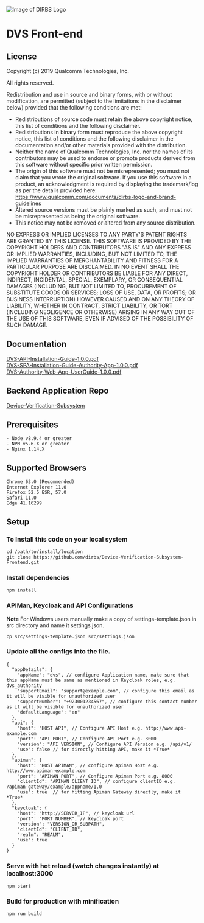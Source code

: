 ![Image of DIRBS Logo](https://avatars0.githubusercontent.com/u/42587891?s=100&v=4)

# DVS Front-end
## License
Copyright (c) 2019 Qualcomm Technologies, Inc.

All rights reserved.

Redistribution and use in source and binary forms, with or without modification, are permitted (subject to the limitations in the disclaimer below) provided that the following conditions are met:

* Redistributions of source code must retain the above copyright notice, this list of conditions and the following disclaimer.
* Redistributions in binary form must reproduce the above copyright notice, this list of conditions and the following disclaimer in the documentation and/or other materials provided with the distribution.
* Neither the name of Qualcomm Technologies, Inc. nor the names of its contributors may be used to endorse or promote products derived from this software without specific prior written permission.
* The origin of this software must not be misrepresented; you must not claim that you wrote the original software. If you use this software in a product, an acknowledgment is required by displaying the trademark/log as per the details provided here: https://www.qualcomm.com/documents/dirbs-logo-and-brand-guidelines
* Altered source versions must be plainly marked as such, and must not be misrepresented as being the original software.
* This notice may not be removed or altered from any source distribution.

NO EXPRESS OR IMPLIED LICENSES TO ANY PARTY'S PATENT RIGHTS ARE GRANTED BY THIS LICENSE. THIS SOFTWARE IS PROVIDED BY THE COPYRIGHT HOLDERS AND CONTRIBUTORS "AS IS" AND ANY EXPRESS OR IMPLIED WARRANTIES, INCLUDING, BUT NOT LIMITED TO, THE IMPLIED WARRANTIES OF MERCHANTABILITY AND FITNESS FOR A PARTICULAR PURPOSE ARE DISCLAIMED. IN NO EVENT SHALL THE COPYRIGHT HOLDER OR CONTRIBUTORS BE LIABLE FOR ANY DIRECT, INDIRECT, INCIDENTAL, SPECIAL, EXEMPLARY, OR CONSEQUENTIAL DAMAGES (INCLUDING, BUT NOT LIMITED TO, PROCUREMENT OF SUBSTITUTE GOODS OR SERVICES; LOSS OF USE, DATA, OR PROFITS; OR BUSINESS INTERRUPTION) HOWEVER CAUSED AND ON ANY THEORY OF LIABILITY, WHETHER IN CONTRACT, STRICT LIABILITY, OR TORT (INCLUDING NEGLIGENCE OR OTHERWISE) ARISING IN ANY WAY OUT OF THE USE OF THIS SOFTWARE, EVEN IF ADVISED OF THE POSSIBILITY OF SUCH DAMAGE.


## Documentation

[DVS-API-Installation-Guide-1.0.0.pdf](https://github.com/dirbs/Documentation/blob/master/Device-Verification-Subsystem/DVS-API-Installation-Guide-1.0.0.pdf)<br />
[DVS-SPA-Installation-Guide-Authority-App-1.0.0.pdf](https://github.com/dirbs/Documentation/blob/master/Device-Verification-Subsystem/DVS-SPA-Installation-Guide-Authority-App-1.0.0.pdf)<br />
[DVS-Authority-Web-App-UserGuide-1.0.0.pdf](https://github.com/dirbs/Documentation/blob/master/Device-Verification-Subsystem/DVS-Authority-Web-App-UserGuide-1.0.0.pdf)<br />

## Backend Application Repo

[Device-Verification-Subsystem](https://github.com/dirbs/Device-Verification-Subsystem)<br />


## Prerequisites
```
- Node v8.9.4 or greater
- NPM v5.6.X or greater
- Nginx 1.14.X
```

## Supported Browsers
```
Chrome 63.0 (Recommended)
Internet Explorer 11.0
Firefox 52.5 ESR, 57.0
Safari 11.0
Edge 41.16299
```

## Setup

### To Install this code on your local system
```
cd /path/to/install/location
git clone https://github.com/dirbs/Device-Verification-Subsystem-Frontend.git
```

### Install dependencies
```
npm install
```

### APIMan, Keycloak and API Configurations

**Note** For Windows users manually make a copy of settings-template.json in src directory and name it settings.json.

```
cp src/settings-template.json src/settings.json
```

### Update all the configs into the file.
```
{
  "appDetails": {
    "appName": "dvs", // configure Application name, make sure that this appName must be same as mentioned in Keycloak roles, e.g. dvs_authority
    "supportEmail": "support@example.com", // configure this email as it will be visible for unauthorized user
    "supportNumber": "+923001234567", // configure this contact number as it will be visible for unauthorized user
    "defaultLanguage": "en"
  },
  "api": {
    "host": "HOST API", // Configure API Host e.g. http://www.api-example.com
    "port": "API PORT", // Configure API Port e.g. 3000
    "version": "API VERSION", // Configure API Version e.g. /api/v1/
    "use": false // for directly hitting API, make it *True*
  },
  "apiman": {
    "host": "HOST APIMAN", // configure Apiman Host e.g. http://www.apiman-example.com
    "port": "APIMAN PORT", // Configure Apiman Port e.g. 8000
    "clientId": "APIMAN CLIENT ID", // configure clientID e.g. /apiman-gateway/example/appname/1.0
    "use": true  // for hitting Apiman Gateway directly, make it *True*
  },
  "keycloak": {
    "host": "http://SERVER_IP", // keycloak url
    "port": "PORT_NUMBER", // keycloak port
    "version": "VERSION_OR_SUBPATH",
    "clientId": "CLIENT_ID",
    "realm": "REALM",
    "use": true 
  }
}
```

### Serve with hot reload (watch changes instantly) at localhost:3000
```
npm start
```

### Build for production with minification
```
npm run build
```

